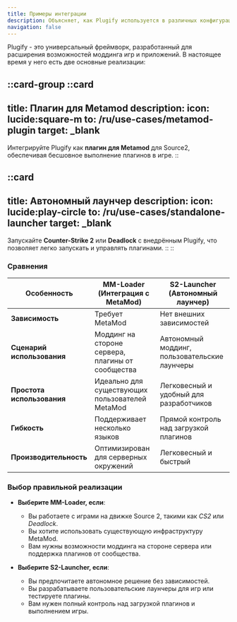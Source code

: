 ```yaml
---
title: Примеры интеграции
description: Объясняет, как Plugify используется в различных конфигурациях для моддинга игр.
navigation: false
---
```


Plugify - это универсальный фреймворк, разработанный для расширения возможностей моддинга игр и приложений. В настоящее время у него есть две основные реализации:

::card-group
::card
---
title: Плагин для Metamod
description:
icon: lucide:square-m
to: /ru/use-cases/metamod-plugin
target: _blank
---
Интегрируйте Plugify как **плагин для Metamod** для Source2, обеспечивая бесшовное выполнение плагинов в игре.
::

::card
---
title: Автономный лаунчер
description:
icon: lucide:play-circle
to: /ru/use-cases/standalone-launcher
target: _blank
---
Запускайте **Counter-Strike 2** или **Deadlock** с внедрённым Plugify, что позволяет легко запускать и управлять плагинами.
::
::

### Сравнения

| Особенность                | MM-Loader (Интеграция с MetaMod)                  | S2-Launcher (Автономный лаунчер)              |
|----------------------------|---------------------------------------------------|-----------------------------------------------|
| **Зависимость**            | Требует MetaMod                                   | Нет внешних зависимостей                      |
| **Сценарий использования** | Моддинг на стороне сервера, плагины от сообщества | Автономный моддинг, пользовательские лаунчеры |
| **Простота использования** | Идеально для существующих пользователей MetaMod   | Легковесный и удобный для разработчиков       |
| **Гибкость**               | Поддерживает несколько языков                     | Прямой контроль над загрузкой плагинов        |
| **Производительность**     | Оптимизирован для серверных окружений             | Легковесный и быстрый                         |

### Выбор правильной реализации

- **Выберите MM-Loader, если**:
  - Вы работаете с играми на движке Source 2, такими как *CS2* или *Deadlock*.
  - Вы хотите использовать существующую инфраструктуру MetaMod.
  - Вам нужны возможности моддинга на стороне сервера или поддержка плагинов от сообщества.

- **Выберите S2-Launcher, если**:
  - Вы предпочитаете автономное решение без зависимостей.
  - Вы разрабатываете пользовательские лаунчеры для игр или тестируете плагины.
  - Вам нужен полный контроль над загрузкой плагинов и выполнением игры.
